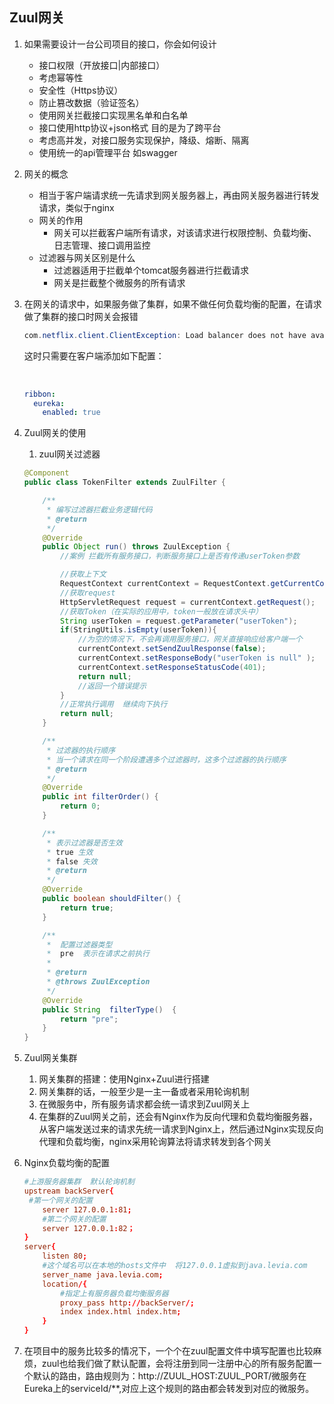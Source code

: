 ## Zuul网关

1. 如果需要设计一台公司项目的接口，你会如何设计
   * 接口权限（开放接口|内部接口）
   * 考虑幂等性
   * 安全性（Https协议）
   * 防止篡改数据（验证签名）
   * 使用网关拦截接口实现黑名单和白名单
   * 接口使用http协议+json格式  目的是为了跨平台
   * 考虑高并发，对接口服务实现保护，降级、熔断、隔离
   * 使用统一的api管理平台  如swagger

2. 网关的概念
   * 相当于客户端请求统一先请求到网关服务器上，再由网关服务器进行转发请求，类似于nginx
   * 网关的作用
     * 网关可以拦截客户端所有请求，对该请求进行权限控制、负载均衡、日志管理、接口调用监控
   * 过滤器与网关区别是什么
     * 过滤器适用于拦截单个tomcat服务器进行拦截请求
     * 网关是拦截整个微服务的所有请求

3. 在网关的请求中，如果服务做了集群，如果不做任何负载均衡的配置，在请求做了集群的接口时网关会报错

   ```java
   com.netflix.client.ClientException: Load balancer does not have available server for client：xxx
   ```

   这时只需要在客户端添加如下配置：

   ​	

   ```yml
   ribbon:
     eureka:
       enabled: true
   ```

   

4. Zuul网关的使用

   1. zuul网关过滤器

   ```java
   @Component
   public class TokenFilter extends ZuulFilter {
   
       /**
        * 编写过滤器拦截业务逻辑代码
        * @return
        */
       @Override
       public Object run() throws ZuulException {
           //案例 拦截所有服务接口，判断服务接口上是否有传递userToken参数
   
           //获取上下文
           RequestContext currentContext = RequestContext.getCurrentContext();
           //获取request
           HttpServletRequest request = currentContext.getRequest();
           //获取Token（在实际的应用中，token一般放在请求头中）
           String userToken = request.getParameter("userToken");
           if(StringUtils.isEmpty(userToken)){
               //为空的情况下，不会再调用服务接口，网关直接响应给客户端一个
               currentContext.setSendZuulResponse(false);
               currentContext.setResponseBody("userToken is null" );
               currentContext.setResponseStatusCode(401);
               return null;
               //返回一个错误提示
           }
           //正常执行调用  继续向下执行
           return null;
       }
   
       /**
        * 过滤器的执行顺序
        * 当一个请求在同一个阶段遭遇多个过滤器时，这多个过滤器的执行顺序
        * @return
        */
       @Override
       public int filterOrder() {
           return 0;
       }
   
       /**
        * 表示过滤器是否生效
        * true 生效
        * false 失效
        * @return
        */
       @Override
       public boolean shouldFilter() {
           return true;
       }
   
       /**
        *  配置过滤器类型
        *  pre  表示在请求之前执行
        *
        * @return
        * @throws ZuulException
        */
       @Override  
       public String  filterType()  {
           return "pre";
       }
   }
   
   ```

   

5. Zuul网关集群
   1. 网关集群的搭建：使用Nginx+Zuul进行搭建
   2. 网关集群的话，一般至少是一主一备或者采用轮询机制
   3. 在微服务中，所有服务请求都会统一请求到Zuul网关上
   4. 在集群的Zuul网关之前，还会有Nginx作为反向代理和负载均衡服务器，从客户端发送过来的请求先统一请求到Nginx上，然后通过Nginx实现反向代理和负载均衡，nginx采用轮询算法将请求转发到各个网关

6. Nginx负载均衡的配置

   ```conf
   #上游服务器集群  默认轮询机制
   upstream backServer{
   	#第一个网关的配置
       server 127.0.0.1:81;
       #第二个网关的配置
       server 127.0.0.1:82；
   }
   server{
       listen 80;
       #这个域名可以在本地的hosts文件中  将127.0.0.1虚拟到java.levia.com
       server_name java.levia.com;
       location/{
           #指定上有服务器负载均衡服务器
           proxy_pass http://backServer/;
           index index.html index.htm;
       }
   }
   ```

7. 在项目中的服务比较多的情况下，一个个在zuul配置文件中填写配置也比较麻烦，zuul也给我们做了默认配置，会将注册到同一注册中心的所有服务配置一个默认的路由，路由规则为：http://ZUUL_HOST:ZUUL_PORT/微服务在Eureka上的serviceId/**,对应上这个规则的路由都会转发到对应的微服务。


